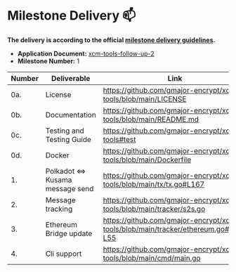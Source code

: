# Milestone Delivery :mailbox:

**The delivery is according to the official [milestone delivery guidelines](https://github.com/w3f/Grants-Program/blob/master/docs/Support%20Docs/milestone-deliverables-guidelines.md).**

* **Application Document:** [xcm-tools-follow-up-2](https://github.com/w3f/Grants-Program/blob/master/applications/xcm-tools-follow-up-2.md)
* **Milestone Number:** 1

| Number | Deliverable                      | Link                                                                              | Notes      |
|--------|----------------------------------|-----------------------------------------------------------------------------------|------------|
| 0a.    | License                          | https://github.com/gmajor-encrypt/xcm-tools/blob/main/LICENSE                     | Apache 2.0 |
| 0b.    | Documentation                    | https://github.com/gmajor-encrypt/xcm-tools/blob/main/README.md                   |            |
| 0c.    | Testing and Testing Guide        | https://github.com/gmajor-encrypt/xcm-tools#test                                  |            |
| 0d.    | Docker                           | https://github.com/gmajor-encrypt/xcm-tools/blob/main/Dockerfile                  |            |
| 1.     | Polkadot <=> Kusama message send | https://github.com/gmajor-encrypt/xcm-tools/blob/main/tx/tx.go#L167               |            |
| 2.     | Message tracking                 | https://github.com/gmajor-encrypt/xcm-tools/blob/main/tracker/s2s.go              |            |
| 3.     | Ethereum Bridge update           | https://github.com/gmajor-encrypt/xcm-tools/blob/main/tracker/ethereum.go#L53-L55 |            |
| 4.     | Cli support                      | https://github.com/gmajor-encrypt/xcm-tools/blob/main/cmd/main.go                 |            |
